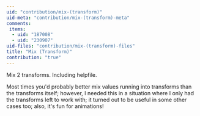 ```yaml
---
uid: "contribution/mix-(transform)"
uid-meta: "contribution/mix-(transform)-meta"
comments: 
 items: 
  - uid: "187008"
  - uid: "230907"
uid-files: "contribution/mix-(transform)-files"
title: "Mix (Transform)"
contribution: "true"
---
```


Mix 2 transforms. Including helpfile.


Most times you'd probably better mix values running into transforms than the transforms itself; however, I needed this in a situation where I only had the transforms left to work with; it turned out to be useful in some other cases too; also, it's fun for animations!



